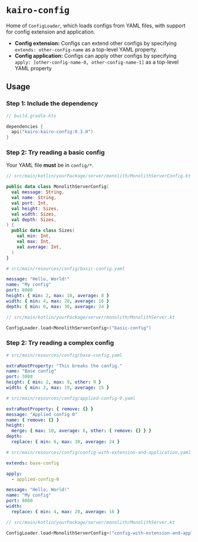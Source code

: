 # `kairo-config`

Home of `ConfigLoader`, which loads configs from YAML files,
with support for config extension and application.

- **Config extension:** Configs can extend other configs
  by specifying `extends: other-config-name` as a top-level YAML property.
- **Config application:** Configs can apply other configs
  by specifying `apply: [other-config-name-0, other-config-name-1]` as a top-level YAML property

## Usage

### Step 1: Include the dependency

```kotlin
// build.gradle.kts

dependencies {
  api("kairo:kairo-config:0.3.0")
}
```

### Step 2: Try reading a basic config

Your YAML file **must** be in `config/*`.

```kotlin
// src/main/kotlin/yourPackage/server/monolith/MonolithServerConfig.kt

public data class MonolithServerConfig(
  val message: String,
  val name: String,
  val port: Int,
  val height: Sizes,
  val width: Sizes,
  val depth: Sizes,
) {
  public data class Sizes(
    val min: Int,
    val max: Int,
    val average: Int,
  )
}
```

```yaml
# src/main/resources/config/basic-config.yaml

message: "Hello, World!"
name: "My config"
port: 8080
height: { min: 2, max: 10, average: 8 }
width: { min: 4, max: 20, average: 16 }
depth: { min: 6, max: 30, average: 24 }
```

```kotlin
// src/main/kotlin/yourPackage/server/monolith/MonolithServer.kt

ConfigLoader.load<MonolithServerConfig>("basic-config")
```

### Step 2: Try reading a complex config

```yaml
# src/main/resources/config/base-config.yaml

extraRootProperty: "This breaks the config."
name: "Base config"
port: 3000
height: { min: 2, max: 9, other: 9 }
width: { min: 3, max: 19, average: 15 }
```

```yaml
# src/main/resources/config/applied-config-0.yaml

extraRootProperty: { remove: {} }
message: "Applied config 0"
name: { remove: {} }
height:
  merge: { max: 10, average: 8, other: { remove: {} } }
depth:
  replace: { min: 6, max: 30, average: 24 }
```

```yaml
# src/main/resources/config/config-with-extension-and-application.yaml

extends: base-config

apply:
  - applied-config-0

message: "Hello, World!"
name: "My config"
port: 8080
width:
  replace: { min: 4, max: 20, average: 16 }

```

```kotlin
// src/main/kotlin/yourPackage/server/monolith/MonolithServer.kt

ConfigLoader.load<MonolithServerConfig>("config-with-extension-and-application")
```
